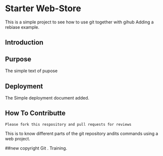 # Starter Web-Store
 This is a simple project to see how to use git together with gihub Adding a rebiase example.
## Introduction

## Purpose
 The simple text of pupose 
## Deployment
 The Simple deployment document added.
## How To Contributte 
	Please fork this respository and pull requests for reviews
This is to know different parts of the git repository andits commands using a web project. 

##new copyright
Git . Training.


